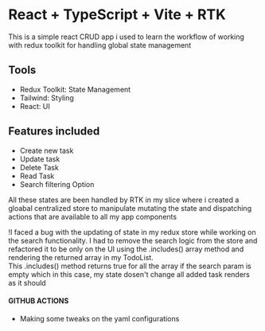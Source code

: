 # React + TypeScript + Vite + RTK

This is a simple react CRUD app i used to learn the workflow of working with redux toolkit for handling global state management

## Tools

- Redux Toolkit: State Management
- Tailwind: Styling
- React: UI

## Features included

- Create new task
- Update task
- Delete Task
- Read Task
- Search filtering Option

All these states are been handled by RTK in my slice where i created a gloabal centralized store to manipulate mutating the state and dispatching actions that are available to all my app components

!I faced a bug with the updating of state in my redux store while working on the search functionality. I had to remove the search logic from the store and refactored it to be only on the UI using the .includes() array method and rendering the returned array in my TodoList.  
This .includes() method returns true for all the array if the search param is empty which in this case, my state dosen't change all added task renders as it should

#### GITHUB ACTIONS

- Making some tweaks on the yaml configurations

